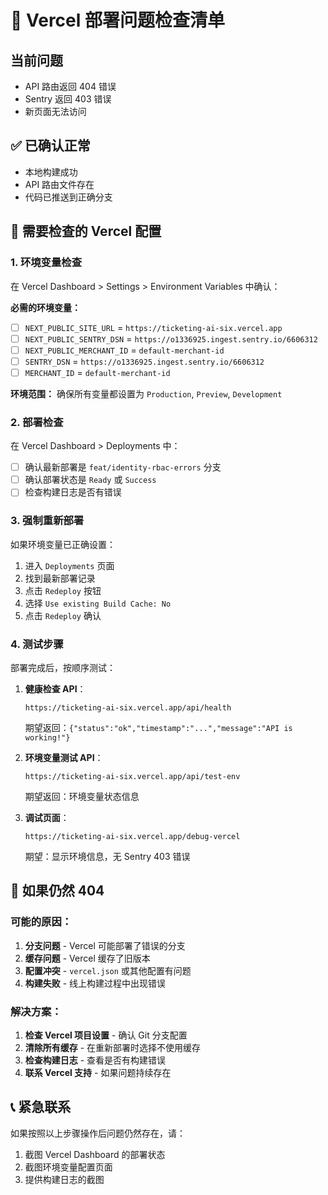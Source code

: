 # 🚨 Vercel 部署问题检查清单

## 当前问题
- API 路由返回 404 错误
- Sentry 返回 403 错误
- 新页面无法访问

## ✅ 已确认正常
- 本地构建成功
- API 路由文件存在
- 代码已推送到正确分支

## 🔧 需要检查的 Vercel 配置

### 1. 环境变量检查
在 Vercel Dashboard > Settings > Environment Variables 中确认：

**必需的环境变量：**
- [ ] `NEXT_PUBLIC_SITE_URL` = `https://ticketing-ai-six.vercel.app`
- [ ] `NEXT_PUBLIC_SENTRY_DSN` = `https://o1336925.ingest.sentry.io/6606312`
- [ ] `NEXT_PUBLIC_MERCHANT_ID` = `default-merchant-id`
- [ ] `SENTRY_DSN` = `https://o1336925.ingest.sentry.io/6606312`
- [ ] `MERCHANT_ID` = `default-merchant-id`

**环境范围：** 确保所有变量都设置为 `Production`, `Preview`, `Development`

### 2. 部署检查
在 Vercel Dashboard > Deployments 中：

- [ ] 确认最新部署是 `feat/identity-rbac-errors` 分支
- [ ] 确认部署状态是 `Ready` 或 `Success`
- [ ] 检查构建日志是否有错误

### 3. 强制重新部署
如果环境变量已正确设置：

1. 进入 `Deployments` 页面
2. 找到最新部署记录
3. 点击 `Redeploy` 按钮
4. 选择 `Use existing Build Cache: No`
5. 点击 `Redeploy` 确认

### 4. 测试步骤
部署完成后，按顺序测试：

1. **健康检查 API**：
   ```
   https://ticketing-ai-six.vercel.app/api/health
   ```
   期望返回：`{"status":"ok","timestamp":"...","message":"API is working!"}`

2. **环境变量测试 API**：
   ```
   https://ticketing-ai-six.vercel.app/api/test-env
   ```
   期望返回：环境变量状态信息

3. **调试页面**：
   ```
   https://ticketing-ai-six.vercel.app/debug-vercel
   ```
   期望：显示环境信息，无 Sentry 403 错误

## 🚨 如果仍然 404

### 可能的原因：
1. **分支问题** - Vercel 可能部署了错误的分支
2. **缓存问题** - Vercel 缓存了旧版本
3. **配置冲突** - `vercel.json` 或其他配置有问题
4. **构建失败** - 线上构建过程中出现错误

### 解决方案：
1. **检查 Vercel 项目设置** - 确认 Git 分支配置
2. **清除所有缓存** - 在重新部署时选择不使用缓存
3. **检查构建日志** - 查看是否有构建错误
4. **联系 Vercel 支持** - 如果问题持续存在

## 📞 紧急联系
如果按照以上步骤操作后问题仍然存在，请：
1. 截图 Vercel Dashboard 的部署状态
2. 截图环境变量配置页面
3. 提供构建日志的截图
